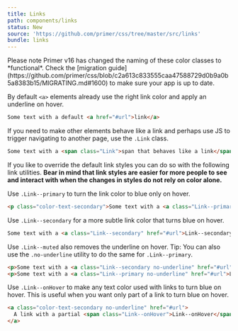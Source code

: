 ```yaml
---
title: Links
path: components/links
status: New
source: 'https://github.com/primer/css/tree/master/src/links'
bundle: links
---
```


<Note>
  Please note Primer v16 has changed the naming of these color classes to *functional*. Check the [migration guide](https://github.com/primer/css/blob/c2a613c833555caa47588729d0b9a0b5a8383b15/MIGRATING.md#1600) to make sure your app is up to date.
</Note>

By default `<a>` elements already use the right link color and apply an underline on hover.

```html live
Some text with a default <a href="#url">link</a>
```

If you need to make other elements behave like a link and perhaps use JS to trigger navigating to another page, use the `.Link` class.

```html live
Some text with a <span class="Link">span that behaves like a link</span>
```

If you like to override the default link styles you can do so with the following link utilities. **Bear in mind that link styles are easier for more people to see and interact with when the changes in styles do not rely on color alone.**

Use `.Link--primary` to turn the link color to blue only on hover.

```html live
<p class="color-text-secondary">Some text with a <a class="Link--primary" href="#url">Link--primary</a></p>
```

Use `.Link--secondary` for a more subtle link color that turns blue on hover.

```html live
Some text with a <a class="Link--secondary" href="#url">Link--secondary</a>
```

Use `.Link--muted` also removes the underline on hover. Tip: You can also use the `.no-underline` utility to do the same for `.Link--primary`.

```html live
<p>Some text with a <a class="Link--secondary no-underline" href="#url">Link--muted</a></p>
<p>Some text with a <a class="Link--primary no-underline" href="#url">Link--primary no-underline</a></p>
```

Use `.Link--onHover` to make any text color used with links to turn blue on hover. This is useful when you want only part of a link to turn blue on hover.

```html live
<a class="color-text-secondary no-underline" href="#url">
  A link with a partial <span class="Link--onHover">Link--onHover</span>
</a>
```
